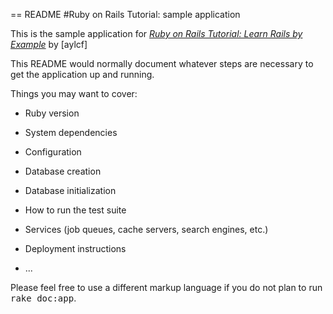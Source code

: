 == README
#Ruby on Rails Tutorial: sample application

This is the sample application for 
[*Ruby on Rails Tutorial: Learn Rails by Example*](http://railstutorial.org)
by [aylcf]


This README would normally document whatever steps are necessary to get the
application up and running.

Things you may want to cover:

* Ruby version

* System dependencies

* Configuration

* Database creation

* Database initialization

* How to run the test suite

* Services (job queues, cache servers, search engines, etc.)

* Deployment instructions

* ...


Please feel free to use a different markup language if you do not plan to run
<tt>rake doc:app</tt>.
